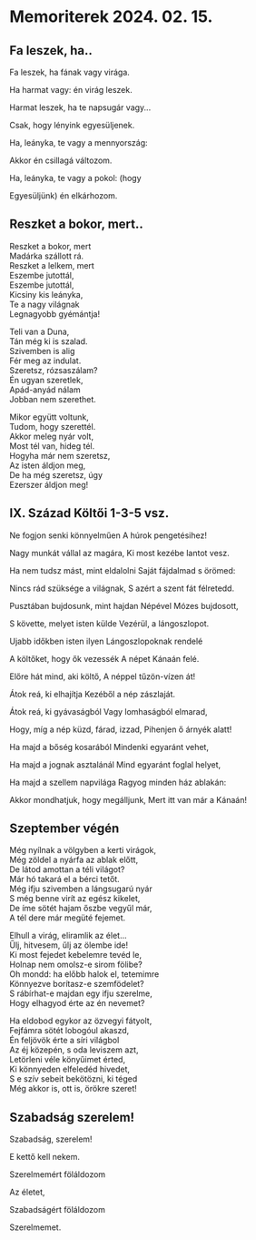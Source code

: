 
# Memoriterek 2024. 02. 15. 




##  Fa leszek, ha..

Fa leszek, ha fának vagy virága.

Ha harmat vagy: én virág leszek.

Harmat leszek, ha te napsugár vagy...

Csak, hogy lényink egyesüljenek.




Ha, leányka, te vagy a mennyország:

Akkor én csillagá változom.

Ha, leányka, te vagy a pokol: (hogy

Egyesüljünk) én elkárhozom.




## Reszket a bokor, mert..
Reszket a bokor, mert  
Madárka szállott rá.                  
Reszket a lelkem, mert  
Eszembe jutottál,  
Eszembe jutottál,  
Kicsiny kis leányka,  
Te a nagy világnak  
Legnagyobb gyémántja!  

Teli van a Duna,  
Tán még ki is szalad.  
Szivemben is alig  
Fér meg az indulat.  
Szeretsz, rózsaszálam?  
Én ugyan szeretlek,  
Apád-anyád nálam  
Jobban nem szerethet.  

Mikor együtt voltunk,  
Tudom, hogy szerettél.  
Akkor meleg nyár volt,  
Most tél van, hideg tél.  
Hogyha már nem szeretsz,  
Az isten áldjon meg,  
De ha még szeretsz, úgy  
Ezerszer áldjon meg!  


## IX. Század Költői 1-3-5 vsz.

Ne fogjon senki könnyelműen
A húrok pengetésihez!

Nagy munkát vállal az magára,
Ki most kezébe lantot vesz.

Ha nem tudsz mást, mint eldalolni
Saját fájdalmad s örömed:

Nincs rád szüksége a világnak,
S azért a szent fát félretedd.

                                       

Pusztában bujdosunk, mint hajdan
Népével Mózes bujdosott,

S követte, melyet isten külde
Vezérül, a lángoszlopot.

Ujabb időkben isten ilyen
Lángoszlopoknak rendelé

A költőket, hogy ők vezessék
A népet Kánaán felé.

                                       

Előre hát mind, aki költő,
A néppel tűzön-vízen át!

Átok reá, ki elhajítja
Kezéből a nép zászlaját.

Átok reá, ki gyávaságból
Vagy lomhaságból elmarad,

Hogy, míg a nép küzd, fárad, izzad,
Pihenjen ő árnyék alatt!

                                       

Ha majd a bőség kosarából
Mindenki egyaránt vehet,

Ha majd a jognak asztalánál
Mind egyaránt foglal helyet,

Ha majd a szellem napvilága
Ragyog minden ház ablakán:

Akkor mondhatjuk, hogy megálljunk,
Mert itt van már a Kánaán!


## Szeptember végén
 Még nyílnak a völgyben a kerti virágok,  
Még zöldel a nyárfa az ablak előtt,  
De látod amottan a téli világot?  
Már hó takará el a bérci tetőt.  
Még ifju szivemben a lángsugarú nyár  
S még benne virít az egész kikelet,  
De íme sötét hajam őszbe vegyűl már,  
A tél dere már megüté fejemet.  

Elhull a virág, eliramlik az élet...  
Űlj, hitvesem, űlj az ölembe ide!  
Ki most fejedet kebelemre tevéd le,  
Holnap nem omolsz-e sirom fölibe?  
Oh mondd: ha előbb halok el, tetemimre  
Könnyezve borítasz-e szemfödelet?  
S rábírhat-e majdan egy ifju szerelme,  
Hogy elhagyod érte az én nevemet?  

Ha eldobod egykor az özvegyi fátyolt,  
Fejfámra sötét lobogóul akaszd,  
Én feljövök érte a síri világbol  
Az éj közepén, s oda leviszem azt,  
Letörleni véle könyűimet érted,  
Ki könnyeden elfeledéd hivedet,  
S e szív sebeit bekötözni, ki téged  
Még akkor is, ott is, örökre szeret!  


## Szabadság szerelem!
 Szabadság, szerelem!
 
E kettő kell nekem.

Szerelmemért föláldozom

Az életet,

Szabadságért föláldozom

Szerelmemet.
